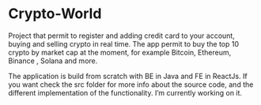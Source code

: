 # Crypto-World




Project that permit to register and adding credit card to your account, buying and selling crypto in real time. The app permit to buy the top 10 crypto by market cap at the moment,
for example Bitcoin, Ethereum, Binance , Solana and more.

The application is build from scratch with BE in Java and FE in ReactJs. If you want check the src folder for more info about the source code, and the different
implementation of the functionality.  I’m currently working on it.

